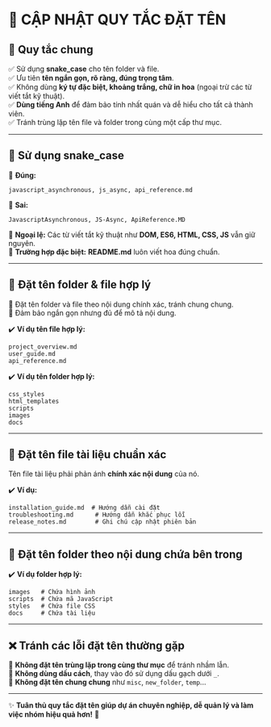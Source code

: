  # 🚀 CẬP NHẬT QUY TẮC ĐẶT TÊN

## 📌 Quy tắc chung
✅ Sử dụng **snake_case** cho tên folder và file.  
✅ Ưu tiên **tên ngắn gọn, rõ ràng, đúng trọng tâm**.  
✅ Không dùng **ký tự đặc biệt, khoảng trắng, chữ in hoa** (ngoại trừ các từ viết tắt kỹ thuật).  
✅ **Dùng tiếng Anh** để đảm bảo tính nhất quán và dễ hiểu cho tất cả thành viên.  
✅ Tránh trùng lặp tên file và folder trong cùng một cấp thư mục.  

---

## 🐍 Sử dụng **snake_case**
🔹 **Đúng:**  
```plaintext
javascript_asynchronous, js_async, api_reference.md
```
🔹 **Sai:**  
```plaintext
JavascriptAsynchronous, JS-Async, ApiReference.MD
```
🔹 **Ngoại lệ:** Các từ viết tắt kỹ thuật như **DOM, ES6, HTML, CSS, JS** vẫn giữ nguyên.  
🔹 **Trường hợp đặc biệt:** **README.md** luôn viết hoa đúng chuẩn.

---

## 📂 Đặt tên folder & file hợp lý
🔹 Đặt tên folder và file theo nội dung chính xác, tránh chung chung.  
🔹 Đảm bảo ngắn gọn nhưng đủ để mô tả nội dung.  

✔️ **Ví dụ tên file hợp lý:**  
```plaintext
project_overview.md
user_guide.md
api_reference.md
```

✔️ **Ví dụ tên folder hợp lý:**  
```plaintext
css_styles
html_templates
scripts
images
docs
```

---

## 📝 Đặt tên file tài liệu chuẩn xác
Tên file tài liệu phải phản ánh **chính xác nội dung** của nó.  

✔️ **Ví dụ:**  
```plaintext
installation_guide.md  # Hướng dẫn cài đặt
troubleshooting.md      # Hướng dẫn khắc phục lỗi
release_notes.md        # Ghi chú cập nhật phiên bản
```

---

## 📁 Đặt tên folder theo nội dung chứa bên trong
✔️ **Ví dụ folder hợp lý:**  
```plaintext
images   # Chứa hình ảnh
scripts  # Chứa mã JavaScript
styles   # Chứa file CSS
docs     # Chứa tài liệu
```

---

## ❌ Tránh các lỗi đặt tên thường gặp
🚫 **Không đặt tên trùng lặp trong cùng thư mục** để tránh nhầm lẫn.  
🚫 **Không dùng dấu cách**, thay vào đó sử dụng dấu gạch dưới `_`.  
🚫 **Không đặt tên chung chung** như `misc`, `new_folder`, `temp`...  

---

✨ **Tuân thủ quy tắc đặt tên giúp dự án chuyên nghiệp, dễ quản lý và làm việc nhóm hiệu quả hơn!** 🚀  